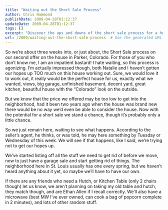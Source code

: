 ```yaml
---
title: "Waiting out the Short Sale Process"
author: Chris Hammond
publishDate: 2009-04-28T01:12:37
updateDate: 2009-04-28T01:12:37
tags: []
excerpt: "Discover the ups and downs of the short sale process for a house in Parker, Colorado. Find out how this couple deals with the waiting game and prepares for a potential move."
url: /2009/waiting-out-the-short-sale-process  # Use the generated URL with year
---
```

<p>So we’re about three weeks into, or just about, the Short Sale process on our second offer on the house in Parker, Colorado. For those of you who don’t know me, I am an impatient bastard! I hate waiting, so this process is agonizing. I’m actually impressed though, both Natalie and I haven’t gotten our hopes up TOO much on this house working out. Sure, we would love it to work out, it really would be the perfect house for us, exactly what we wanted, views, big garage, unfinished basement, decent yard, great kitchen, beautiful house with the “Colorado” look on the outside.</p>  <p>But we know that the price we offered may be too low to get into the neighborhood, had it been two years ago when the house was brand new there would be no way we’d even be able to consider the house. Now with the potential for a short sale we stand a chance, though it’s probably only a little chance. </p>  <p>So we just remain here, waiting to see what happens. According to the seller’s agent, he thinks, or was told, he may here something by Tuesday or Wednesday of this week. We will see if that happens, like I said, we’re trying not to get our hopes up.</p>  <p>We’ve started listing off all the stuff we need to get rid of before we move, now to just have a garage sale and start getting rid of things. The neighborhood here in St. Louis usually has one every spring, but we haven’t heard anything about it yet, so maybe we’ll have to have our own.</p>  <p>If there are any friends who need a Hutch, or Kitchen Table (only 2 chairs though) let us know, we aren’t planning on taking my old table and hutch, they match though, and are Ethan Allen if I recall correctly. We’ll also have a microwave (best MW I’ve ever owned, can cook a bag of popcorn complete in 2 minutes), and lots of other random stuff.</p>


